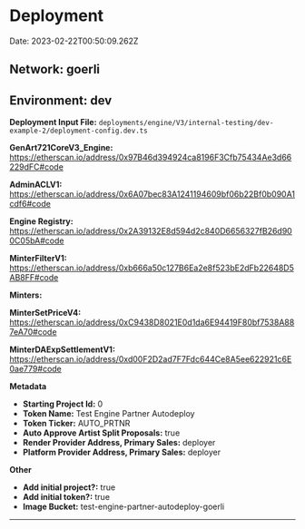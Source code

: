 
# Deployment

Date: 2023-02-22T00:50:09.262Z

## **Network:** goerli

## **Environment:** dev

**Deployment Input File:** `deployments/engine/V3/internal-testing/dev-example-2/deployment-config.dev.ts`

**GenArt721CoreV3_Engine:** https://etherscan.io/address/0x97B46d394924ca8196F3Cfb75434Ae3d66229dFC#code

**AdminACLV1:** https://etherscan.io/address/0x6A07bec83A1241194609bf06b22Bf0b090A1cdf6#code

**Engine Registry:** https://etherscan.io/address/0x2A39132E8d594d2c840D6656327fB26d900C05bA#code

**MinterFilterV1:** https://etherscan.io/address/0xb666a50c127B6Ea2e8f523bE2dFb22648D5AB8FF#code

**Minters:**

**MinterSetPriceV4:** https://etherscan.io/address/0xC9438D8021E0d1da6E94419F80bf7538A887eA70#code

**MinterDAExpSettlementV1:** https://etherscan.io/address/0xd00F2D2ad7F7Fdc644Ce8A5ee622921c6E0ae779#code



**Metadata**

- **Starting Project Id:** 0
- **Token Name:** Test Engine Partner Autodeploy
- **Token Ticker:** AUTO_PRTNR
- **Auto Approve Artist Split Proposals:** true
- **Render Provider Address, Primary Sales:** deployer
- **Platform Provider Address, Primary Sales:** deployer

**Other**

- **Add initial project?:** true
- **Add initial token?:** true
- **Image Bucket:** test-engine-partner-autodeploy-goerli

---

